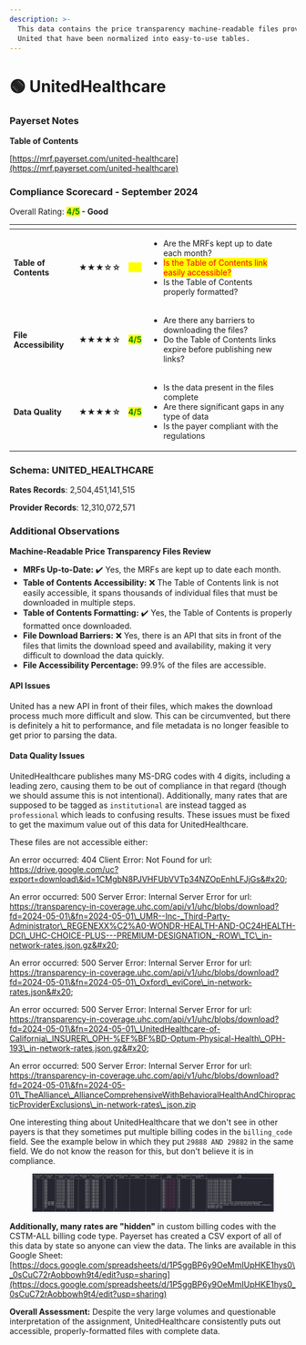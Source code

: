 ```yaml
---
description: >-
  This data contains the price transparency machine-readable files provided by
  United that have been normalized into easy-to-use tables.
---
```


# 🟢 UnitedHealthcare

### Payerset Notes

**Table of Contents**

[https://mrf.payerset.com/united-healthcare](https://mrf.payerset.com/united-healthcare)

### Compliance Scorecard - September 2024

Overall Rating: <mark style="color:green;">**4/5**</mark>**&#x20;- Good**

<table data-view="cards"><thead><tr><th></th><th></th><th></th><th></th><th data-hidden data-card-cover data-type="files"></th></tr></thead><tbody><tr><td><strong>Table of Contents</strong></td><td><strong>★★★☆☆</strong></td><td><mark style="color:yellow;"><strong>3/5</strong></mark></td><td><ul><li>Are the MRFs kept up to date each month? </li><li><mark style="color:red;">Is the Table of Contents link easily accessible?</mark></li><li>Is the Table of Contents properly formatted?</li></ul></td><td></td></tr><tr><td><strong>File Accessibility</strong></td><td><strong>★★★★☆</strong></td><td><mark style="color:green;"><strong>4/5</strong></mark></td><td><ul><li>Are there any barriers to downloading the files?</li><li>Do the Table of Contents links expire before publishing new links?</li></ul></td><td></td></tr><tr><td><strong>Data Quality</strong></td><td><strong>★★★★☆</strong></td><td><mark style="color:green;"><strong>4/5</strong></mark></td><td><ul><li>Is the data present in the files complete</li><li>Are there significant gaps in any type of data</li><li>Is the payer compliant with the regulations</li></ul></td><td></td></tr></tbody></table>

### Schema: UNITED\_HEALTHCARE

**Rates Records**: 2,504,451,141,515

**Provider Records**: 12,310,072,571

### Additional Observations

**Machine-Readable Price Transparency Files Review**

* **MRFs Up-to-Date:** ✔️ Yes, the MRFs are kept up to date each month.
* **Table of Contents Accessibility:** ❌ The Table of Contents link is not easily accessible, it spans thousands of individual files that must be downloaded in multiple steps.
* **Table of Contents Formatting:** ✔️ Yes, the Table of Contents is properly formatted once downloaded.
* **File Download Barriers:** ❌ Yes, there is an API that sits in front of the files that limits the download speed and availability, making it very difficult to download the data quickly.
* **File Accessibility Percentage:** 99.9% of the files are accessible.

#### API Issues

United has a new API in front of their files, which makes the download process much more difficult and slow. This can be circumvented, but there is definitely a hit to performance, and file metadata is no longer feasible to get prior to parsing the data.

#### Data Quality Issues

UnitedHealthcare publishes many MS-DRG codes with 4 digits, including a leading zero, causing them to be out of compliance in that regard (though we should assume this is not intentional). Additionally, many rates that are supposed to be tagged as `institutional` are instead tagged as `professional` which leads to confusing results. These issues must be fixed to get the maximum value out of this data for UnitedHealthcare.

These files are not accessible either:

An error occurred: 404 Client Error: Not Found for url: https://drive.google.com/uc?export=download\&id=1CMgbN8PJVHFUbVVTp34NZOpEnhLFJjGs&#x20;

An error occurred: 500 Server Error: Internal Server Error for url: https://transparency-in-coverage.uhc.com/api/v1/uhc/blobs/download?fd=2024-05-01\&fn=2024-05-01\_UMR--Inc-_Third-Party-Administrator\_REGENEXX%C2%A0-WONDR-HEALTH-AND-OC24HEALTH-DCI\_UHC-CHOICE-PLUS---PREMIUM-DESIGNATION_-ROW\_TC\_in-network-rates.json.gz&#x20;

An error occurred: 500 Server Error: Internal Server Error for url: https://transparency-in-coverage.uhc.com/api/v1/uhc/blobs/download?fd=2024-05-01\&fn=2024-05-01\_Oxford\_eviCore\_in-network-rates.json&#x20;

An error occurred: 500 Server Error: Internal Server Error for url: https://transparency-in-coverage.uhc.com/api/v1/uhc/blobs/download?fd=2024-05-01\&fn=2024-05-01\_UnitedHealthcare-of-California\_INSURER\_OPH-%EF%BF%BD-Optum-Physical-Health\_OPH-193\_in-network-rates.json.gz&#x20;

An error occurred: 500 Server Error: Internal Server Error for url: https://transparency-in-coverage.uhc.com/api/v1/uhc/blobs/download?fd=2024-05-01\&fn=2024-05-01\_TheAlliance\_AllianceComprehensiveWithBehavioralHealthAndChiropracticProviderExclusions\_in-network-rates\_json.zip

One interesting thing about UnitedHealthcare that we don't see in other payers is that they sometimes put multiple billing codes in the `billing_code` field. See the example below in which they put  `29888 AND 29882` in the same field. We do not know the reason for this, but don't believe it is in compliance.

<figure><img src="../.gitbook/assets/image (9).png" alt=""><figcaption></figcaption></figure>

**Additionally, many rates are "hidden"** in custom billing codes with the CSTM-ALL billing code type. Payerset has created a CSV export of all of this data by state so anyone can view the data. The links are available in this Google Sheet:[https://docs.google.com/spreadsheets/d/1P5ggBP6y9OeMmIUpHKE1hys0\_0sCuC72rAobbowh9t4/edit?usp=sharing](https://docs.google.com/spreadsheets/d/1P5ggBP6y9OeMmIUpHKE1hys0_0sCuC72rAobbowh9t4/edit?usp=sharing)

**Overall Assessment:** Despite the very large volumes and questionable interpretation of the assignment, UnitedHealthcare consistently puts out accessible, properly-formatted files with complete data.
